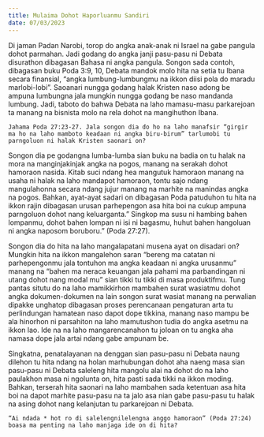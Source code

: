 ```yaml
---
title: Mulaima Dohot Haporluanmu Sandiri
date: 07/03/2023
---
```


Di jaman Padan Narobi, torop do angka anak-anak ni Israel na gabe pangula dohot parmahan. Jadi godang do angka janji pasu-pasu ni Debata disurathon dibagasan Bahasa ni angka pangula. Songon sada contoh, dibagasan buku Poda 3:9, 10, Debata mandok molo hita na setia tu Ibana secara finansial, “angka lumbung-lumbungmu na ikkon diisi pola do maradu marlobi-lobi”. Saoanari nungga godang halak Kristen naso adong be ampuna lumbungna jala mungkin nungga godang be naso mandanda lumbung. Jadi, taboto do bahwa Debata na laho mamasu-masu parkarejoan ta manang na bisnista molo na rela dohot na mangihuthon Ibana.

`Jahama Poda 27:23-27. Jala songon dia do ho na laho manafsir “girgir ma ho na laho mamboto keadaan ni angka biru-birum” tarlumobi tu parngoluon ni halak Kristen saonari on?`

Songon dia pe godangna lumba-lumba sian buku na badia on tu halak na mora na manginjakinjak angka na pogos, manang na serakah dohot hamoraon nasida. Kitab suci ndang hea mangutuk hamoraon manang na usaha ni halak na laho mandapot hamoraon, tontu sajo ndang mangulahonna secara ndang jujur manang na marhite na manindas angka na pogos. Bahkan, ayat-ayat sadari on dibagasan Poda patuduhon tu hita na ikkon rajin dibagasan urusan parhepengon asa hita boi na cukup ampuna parngoluon dohot nang keluarganta.” Singkop ma susu ni hambing bahen lompanmu, dohot bahen lompan ni isi ni bagasmu, huhut bahen hangoluan ni angka naposom boruboru.” (Poda 27:27).

Songon dia do hita na laho mangalapatani musena ayat on disadari on? Mungkin hita na ikkon mangalehon saran “bereng ma catatan ni parhepengonmu jala tontuhon ma angka keadaan ni angka urusanmu” manang na “bahen ma neraca keuangan jala pahami ma parbandingan ni utang dohot nang modal mu” sian tikki tu tikki di masa produktifmu. Tung pantas situtu do na laho mamikkirhon mambahen surat wasiatmu dohot angka dokumen-dokumen na lain songon surat wasiat manang na perwalian dipakke unghatop dibagasan proses perencanaan pengaturan arta tu perlindungan hamatean naso dapot dope tikkina, manang naso mampu be ala hinorhon ni parsahiton na laho mamutushon tudia do angka asetmu na ikkon lao. Ide na na laho mangarencanahon tu joloan on tu angka aha namasa dope jala artai ndang gabe ampunam be.

Singkatna, penatalayanan na denggan sian pasu-pasu ni Debata naung dilehon tu hita ndang na holan marhubungan dohot aha naeng masa sian pasu-pasu ni Debata saleleng hita mangolu alai na dohot do na laho paulakhon masa ni ngolunta on, hita pasti sada tikki na ikkon moding. Bahkan, terserah hita saonari na laho mambahen sada ketentuan asa hita boi na dapot marhite pasu-pasu na ta jalo asa nian gabe pasu-pasu tu halak na asing dohot nang kelanjutan tu parkarejoan ni Debata.

`“Ai ndada * hot ro di salelengnilelengna anggo hamoraon” (Poda 27:24) boasa ma penting na laho manjaga ide on di hita?`